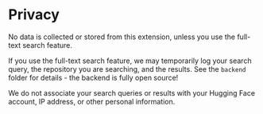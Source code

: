 # Privacy

No data is collected or stored from this extension, unless you use the full-text search feature.

If you use the full-text search feature, we may temporarily log your search query, the repository you are searching, and the results. See the `backend` folder for details - the backend is fully open source!

We do not associate your search queries or results with your Hugging Face account, IP address, or other personal information.
